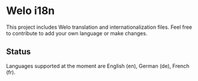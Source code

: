 # Welo i18n
This project includes Welo translation and internationalization files. Feel free to contribute to add your own language or make changes.

## Status
Languages supported at the moment are English (en), German (de), French (fr).

